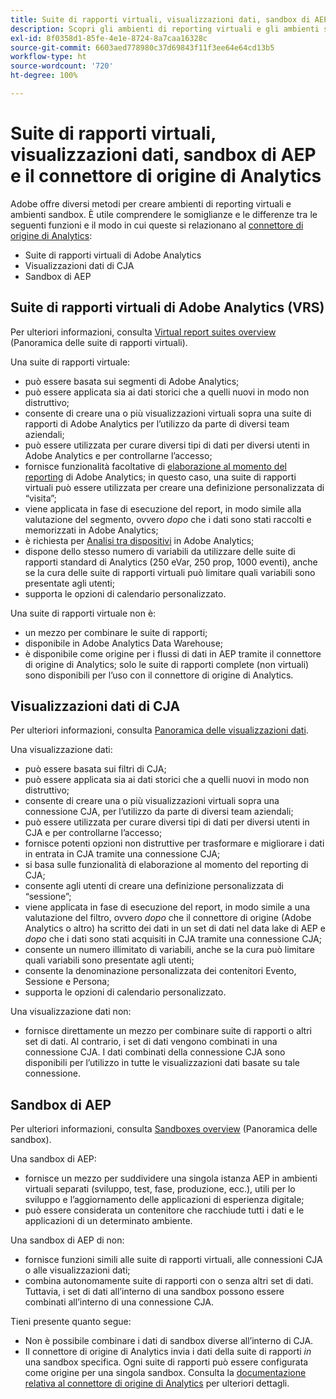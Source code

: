 ```yaml
---
title: Suite di rapporti virtuali, visualizzazioni dati, sandbox di AEP e il connettore di origine di Analytics
description: Scopri gli ambienti di reporting virtuali e gli ambienti sandbox.
exl-id: 8f0358d1-85fe-4e1e-8724-8a7caa16328c
source-git-commit: 6603aed778980c37d69843f11f3ee64e64cd13b5
workflow-type: ht
source-wordcount: '720'
ht-degree: 100%

---
```


# Suite di rapporti virtuali, visualizzazioni dati, sandbox di AEP e il connettore di origine di Analytics

Adobe offre diversi metodi per creare ambienti di reporting virtuali e ambienti sandbox. È utile comprendere le somiglianze e le differenze tra le seguenti funzioni e il modo in cui queste si relazionano al [connettore di origine di Analytics](https://experienceleague.adobe.com/docs/experience-platform/sources/ui-tutorials/create/adobe-applications/analytics.html?lang=it):

* Suite di rapporti virtuali di Adobe Analytics
* Visualizzazioni dati di CJA
* Sandbox di AEP

## Suite di rapporti virtuali di Adobe Analytics (VRS)

Per ulteriori informazioni, consulta [Virtual report suites overview](https://experienceleague.adobe.com/docs/analytics/components/virtual-report-suites/vrs-about.html?lang=it) (Panoramica delle suite di rapporti virtuali).

Una suite di rapporti virtuale:

* può essere basata sui segmenti di Adobe Analytics;
* può essere applicata sia ai dati storici che a quelli nuovi in modo non distruttivo;
* consente di creare una o più visualizzazioni virtuali sopra una suite di rapporti di Adobe Analytics per l’utilizzo da parte di diversi team aziendali;
* può essere utilizzata per curare diversi tipi di dati per diversi utenti in Adobe Analytics e per controllarne l’accesso;
* fornisce funzionalità facoltative di [elaborazione al momento del reporting](https://experienceleague.adobe.com/docs/analytics/components/virtual-report-suites/vrs-report-time-processing.html?lang=it) di Adobe Analytics; in questo caso, una suite di rapporti virtuali può essere utilizzata per creare una definizione personalizzata di “visita”;
* viene applicata in fase di esecuzione del report, in modo simile alla valutazione del segmento, ovvero _dopo_ che i dati sono stati raccolti e memorizzati in Adobe Analytics;
* è richiesta per [Analisi tra dispositivi](https://experienceleague.adobe.com/docs/analytics/components/cda/overview.html?lang=it) in Adobe Analytics;
* dispone dello stesso numero di variabili da utilizzare delle suite di rapporti standard di Analytics (250 eVar, 250 prop, 1000 eventi), anche se la cura delle suite di rapporti virtuali può limitare quali variabili sono presentate agli utenti;
* supporta le opzioni di calendario personalizzato.

Una suite di rapporti virtuale non è:

* un mezzo per combinare le suite di rapporti;
* disponibile in Adobe Analytics Data Warehouse;
* è disponibile come origine per i flussi di dati in AEP tramite il connettore di origine di Analytics; solo le suite di rapporti complete (non virtuali) sono disponibili per l’uso con il connettore di origine di Analytics.


## Visualizzazioni dati di CJA

Per ulteriori informazioni, consulta [Panoramica delle visualizzazioni dati](https://experienceleague.adobe.com/docs/analytics-platform/using/cja-dataviews/data-views.html?lang=it).

Una visualizzazione dati:

* può essere basata sui filtri di CJA;
* può essere applicata sia ai dati storici che a quelli nuovi in modo non distruttivo;
* consente di creare una o più visualizzazioni virtuali sopra una connessione CJA, per l’utilizzo da parte di diversi team aziendali;
* può essere utilizzata per curare diversi tipi di dati per diversi utenti in CJA e per controllarne l’accesso;
* fornisce potenti opzioni non distruttive per trasformare e migliorare i dati in entrata in CJA tramite una connessione CJA;
* si basa sulle funzionalità di elaborazione al momento del reporting di CJA;
* consente agli utenti di creare una definizione personalizzata di “sessione”;
* viene applicata in fase di esecuzione del report, in modo simile a una valutazione del filtro, ovvero _dopo_ che il connettore di origine (Adobe Analytics o altro) ha scritto dei dati in un set di dati nel data lake di AEP e _dopo_ che i dati sono stati acquisiti in CJA tramite una connessione CJA;
* consente un numero illimitato di variabili, anche se la cura può limitare quali variabili sono presentate agli utenti;
* consente la denominazione personalizzata dei contenitori Evento, Sessione e Persona;
* supporta le opzioni di calendario personalizzato.

Una visualizzazione dati non:

* fornisce direttamente un mezzo per combinare suite di rapporti o altri set di dati. Al contrario, i set di dati vengono combinati in una connessione CJA. I dati combinati della connessione CJA sono disponibili per l’utilizzo in tutte le visualizzazioni dati basate su tale connessione.

## Sandbox di AEP

Per ulteriori informazioni, consulta [Sandboxes overview](https://experienceleague.adobe.com/docs/experience-platform/sandbox/home.html?lang=it) (Panoramica delle sandbox).

Una sandbox di AEP:

* fornisce un mezzo per suddividere una singola istanza AEP in ambienti virtuali separati (sviluppo, test, fase, produzione, ecc.), utili per lo sviluppo e l’aggiornamento delle applicazioni di esperienza digitale;
* può essere considerata un contenitore che racchiude tutti i dati e le applicazioni di un determinato ambiente.

Una sandbox di AEP di non:

* fornisce funzioni simili alle suite di rapporti virtuali, alle connessioni CJA o alle visualizzazioni dati;
* combina autonomamente suite di rapporti con o senza altri set di dati. Tuttavia, i set di dati all’interno di una sandbox possono essere combinati all’interno di una connessione CJA.

Tieni presente quanto segue:

* Non è possibile combinare i dati di sandbox diverse all’interno di CJA.
* Il connettore di origine di Analytics invia i dati della suite di rapporti _in_ una sandbox specifica. Ogni suite di rapporti può essere configurata come origine per una singola sandbox. Consulta la [documentazione relativa al connettore di origine di Analytics](https://experienceleague.adobe.com/docs/experience-platform/sources/ui-tutorials/create/adobe-applications/analytics.html?lang=it) per ulteriori dettagli.
